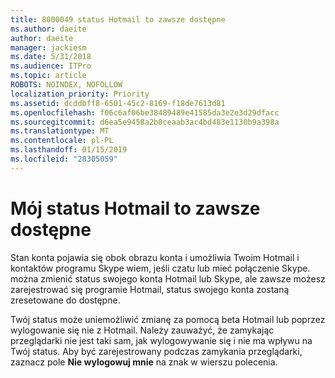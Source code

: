 ```yaml
---
title: 8000049 status Hotmail to zawsze dostępne
ms.author: daeite
author: daeite
manager: jackiesm
ms.date: 5/31/2018
ms.audience: ITPro
ms.topic: article
ROBOTS: NOINDEX, NOFOLLOW
localization_priority: Priority
ms.assetid: dcddbff8-6501-45c2-8169-f18de7613d81
ms.openlocfilehash: f06c6af06be38489489e41585da3e2e3d29dfacc
ms.sourcegitcommit: d6ea5e9458a2b8ceaab3ac4bd483e1130b9a398a
ms.translationtype: MT
ms.contentlocale: pl-PL
ms.lasthandoff: 01/15/2019
ms.locfileid: "28305059"
---
```

# <a name="my-outlookcom-status-always-shows-as-available"></a>Mój status Hotmail to zawsze dostępne

Stan konta pojawia się obok obrazu konta i umożliwia Twoim Hotmail i kontaktów programu Skype wiem, jeśli czatu lub mieć połączenie Skype. można zmienić status swojego konta Hotmail lub Skype, ale zawsze możesz zarejestrować się programie Hotmail, status swojego konta zostaną zresetowane do dostępne.
  
Twój status może uniemożliwić zmianę za pomocą beta Hotmail lub poprzez wylogowanie się nie z Hotmail. Należy zauważyć, że zamykając przeglądarki nie jest taki sam, jak wylogowywanie się i nie ma wpływu na Twój status. Aby być zarejestrowany podczas zamykania przeglądarki, zaznacz pole **Nie wylogowuj mnie** na znak w wierszu polecenia. 
  

